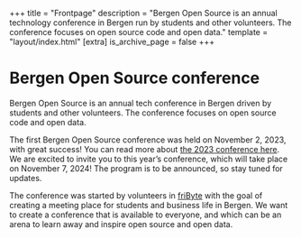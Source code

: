 +++
title = "Frontpage"
description = "Bergen Open Source is an annual technology conference in Bergen run by students and other volunteers. The conference focuses on open source code and open data."
template = "layout/index.html"
[extra]
is_archive_page = false
+++

# Bergen Open Source conference

Bergen Open Source is an annual tech conference in Bergen driven by students and other volunteers. The conference focuses on open source code and open data.

The first Bergen Open Source conference was held on November 2, 2023, with great success! You can read more about [the 2023 conference here](@/arkiv/2023/index.md). We are excited to invite you to this year’s conference, which will take place on November 7, 2024! The program is to be announced, so stay tuned for updates.

The conference was started by volunteers in [friByte][fribyte] with the goal of creating a meeting place for students and business life in Bergen. We want to create a conference that is available to everyone, and which can be an arena to learn away and inspire open source and open data.

[fribyte]: https://fribyte.no/en/
